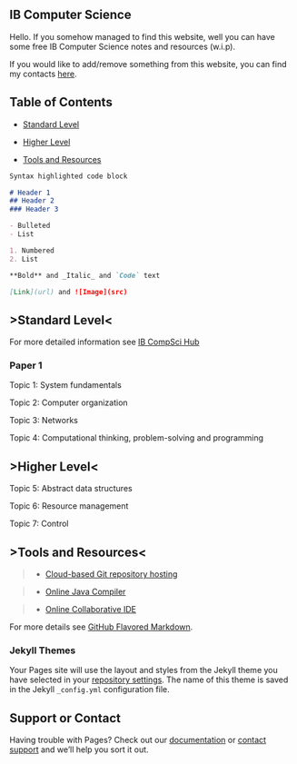 ## IB Computer Science

Hello. If you somehow managed to find this website, well you can have some free IB Computer Science notes and resources (w.i.p).

If you would like to add/remove something from this website, you can find my contacts [here](#support-or-contact).

## Table of Contents

- [Standard Level](#>standard-level<)

- [Higher Level](#>higher-level<)

- [Tools and Resources](#>tools-and-resources<)

```markdown
Syntax highlighted code block

# Header 1
## Header 2
### Header 3

- Bulleted
- List

1. Numbered
2. List

**Bold** and _Italic_ and `Code` text

[Link](url) and ![Image](src)
```

## >Standard Level<
For more detailed information see [IB CompSci Hub](https://ib.compscihub.net/about)

### Paper 1
Topic 1: System fundamentals

Topic 2: Computer organization

Topic 3: Networks

Topic 4: Computational thinking, problem-solving and programming


## >Higher Level<
Topic 5: Abstract data structures

Topic 6: Resource management

Topic 7: Control

## >Tools and Resources<
> - [Cloud-based Git repository hosting](https://github.com/)

> - [Online Java Compiler](https://www.onlinegdb.com/)

> - [Online Collaborative IDE](https://replit.com/~)

For more details see [GitHub Flavored Markdown](https://guides.github.com/features/mastering-markdown/).

### Jekyll Themes

Your Pages site will use the layout and styles from the Jekyll theme you have selected in your [repository settings](https://github.com/Ron-it/yeet/settings/pages). The name of this theme is saved in the Jekyll `_config.yml` configuration file.

## Support or Contact

Having trouble with Pages? Check out our [documentation](https://docs.github.com/categories/github-pages-basics/) or [contact support](https://support.github.com/contact) and we’ll help you sort it out.
